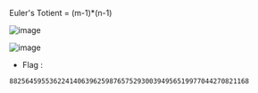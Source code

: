 Euler's Totient = (m-1)*(n-1)

![image](https://github.com/user-attachments/assets/abf9838e-525d-4030-b4bc-99b9f7650c26)

![image](https://github.com/user-attachments/assets/d8f6b9ba-8f57-4fb8-8a42-d57e000cc49d)

- Flag :

`
882564595536224140639625987657529300394956519977044270821168
`
